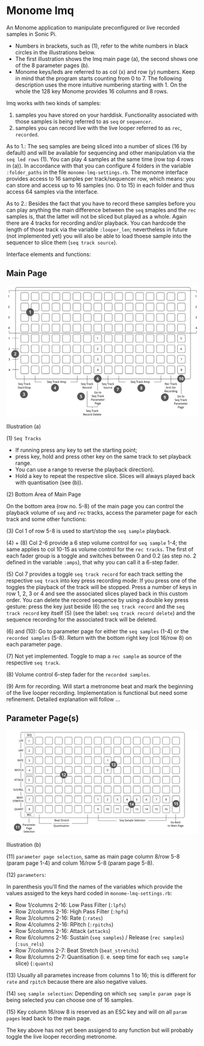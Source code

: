 # Monome lmq

An Monome application to manipulate preconfigured or live recorded samples in Sonic Pi. 

- Numbers in brackets, such as (1), refer to the white numbers in black circles in the illustrations  below.
- The first illustration shows the lmq main page (a), the second shows one of the 8 parameter pages (b).
- Monome keys/leds are referred to as col (x) and row (y) numbers. Keep in mind that the program starts counting from 0 to 7. The following description uses the more intuitive numbering starting with 1. On the whole the 128 key Monome provides 16 columns and 8 rows.

lmq works with two kinds of samples:

1. samples you have stored on your harddisk. Functionality associated with those samples is being referred to as `seq` or `sequencer`.
2. samples you can record live with the live looper referred to as `rec`, `recorded`.

As to 1.: The seq samples are being sliced into a number of slices (16 by default) and will be available for sequencing and other manipulation via the `seq led rows` (1). You can play 4 samples at the same time (row top 4 rows in (a)). In accordance with that you can configure 4 folders in the variable `:folder_paths` in the file `monome-lmq-settings.rb`. The monome interface provides access to 16 samples per track/sequencer row, which means: you can store and access up to 16 samples (no. 0 to 15) in each folder and thus access 64 samples via the interface.

As to 2.: Besides the fact that you have to record these samples before you can play anything the main difference between the `seq` smaples and the `rec` samples is, that the latter will not be sliced but played as a whole. Again there are 4 tracks for recording and/or playback. You can hardcode the length of those track via the variable `:looper_len`; nevertheless in future (not implemented yet) you will also be able to load thoese sample into the sequencer to slice them (`seq track source`).

Interface elements and functions:

## Main Page

![lmp main page (b)](lmq-main-page.png?raw=true "lmq main page (a)")

Illustration (a)

(1) `Seq Tracks`

* If running press any key to set the starting point; 
* press key, hold and press other key on the same track to set playback range.
* You can use a range to reverse the playback direction).
* Hold a key to repeat the respective slice. Slices will always played back with quantisation (see (b)).

(2) Bottom Area of Main Page

On the bottom area (row no. 5-8) of the main page you can control the playback volume of `seq` and `rec` tracks, access the parameter page for each track and some other functions:

(3) Col 1 of row 5-8 is used to start/stop the `seq sample` playback.

(4) + (8) Col 2-6 provide a 6 step volume control for `seq sample` 1-4; the same applies to col 10-15 as volume control for the `rec tracks`. The first of each fader group is a toggle and switches between 0 and 0.2 (as step no. 2 defined in the variable `:amps`), that why you can call it a 6-step fader.

(5) Col 7 provides a toggle `seq track record` for each track setting the respective `seq track` into key press recording mode: If you press one of the toggles the playback of the track will be stopped. Press a number of keys in row 1, 2, 3 or 4 and see the associated slices played back in this custom order. You can delete the recored sequence by using a double key press gesture: press the key just beside (6) the `seq track record` and the `seq track record` key itself (5) (see the label: `seq track record delete`) and the sequence recording for the associated track will be deleted. 

(6) and (10): Go to parameter page for either the `seq samples` (1-4) or the `recorded samples` (5-8). Return with the bottom right key (col 16/row 8) on each parameter page.

(7) Not yet implemented. Toggle to map a `rec sample` as source of the respective `seq track`.

(8) Volume control 6-step fader for the `recorded samples`.

(9) Arm for recording. Will start a metronome beat and mark the beginning of the live looper recording. Implementation is functional but need some refinement. Detailed explanation will follow ...

## Parameter Page(s)

![lmp parameter page (b)](lmq-param-page.png?raw=true "lmq parameter page (b)")

Illustration (b)

(11) `parameter page selection`, same as main page column 8/row 5-8 (param page 1-4) and  colum 16/row 5-8 (param page 5-8).

(12) `parameters`:

In parenthesis you'll find the names of the variables which provide the values assiged to the keys hard coded in `monome-lmq-settings.rb`:

* Row 1/columns 2-16: Low Pass Filter (`:lpfs`)
* Row 2/columns 2-16: High Pass Filter (`:hpfs`)
* Row 3/columns 2-16: Rate (`:rates`)
* Row 4/columns 2-16: RPitch (`:rpitchs`)
* Row 5/columns 2-16: Attack (`attacks`)
* Row 6/columns 2-16: Sustain (`seq samples`) / Release (`rec samples`) (`:sus_rels`)
* Row 7/columns 2-7: Beat Stretch (`beat_stretchs`)
* Row 8/columns 2-7: Quantisation (i. e. seep time for each `seq sample` slice) (`:quants`)

(13) Usually all parametes increase from columns 1 to 16; this is different for `rate` and `rpitch` because there are also negative values.

(14) `seq sample selection`: Depending on which `seq sample param page` is being selected you can choose one of 16 samples.

(15) Key column 16/row 8 is reserved as an ESC key and will on all `param pages` lead back to the main page.

The key above has not yet been assigend to any function but will probably toggle the live looper recording metronome.
